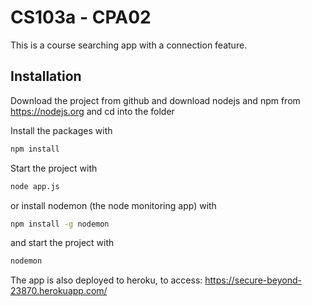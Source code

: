 # CS103a - CPA02

This is a course searching app with a connection feature.

## Installation
Download the project from github and download nodejs and npm from https://nodejs.org
and cd into the folder

Install the packages with
``` bash
npm install
```
Start the project with
``` bash
node app.js
```
or install nodemon (the node monitoring app) with
``` bash
npm install -g nodemon
```
and start the project with
``` bash
nodemon
```

The app is also deployed to heroku, to access: https://secure-beyond-23870.herokuapp.com/
